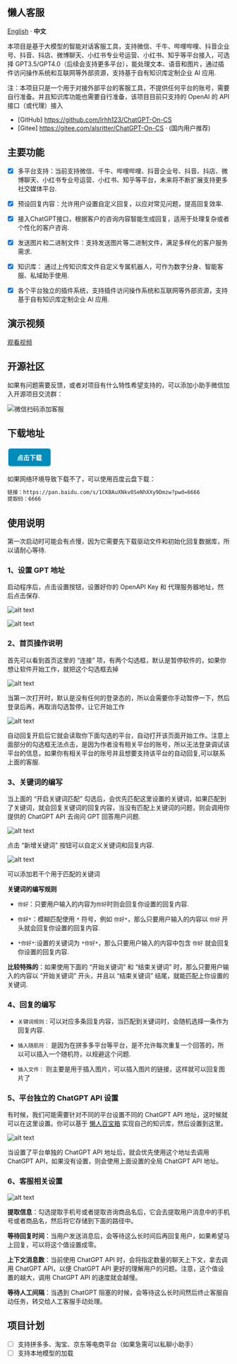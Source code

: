 ## 懒人客服
[English](README.md) · **中文** 

本项目是基于大模型的智能对话客服工具，支持微信、千牛、哔哩哔哩、抖音企业号、抖音、抖店、微博聊天、小红书专业号运营、小红书、知乎等平台接入，可选择 GPT3.5/GPT4.0（后续会支持更多平台），能处理文本、语音和图片，通过插件访问操作系统和互联网等外部资源，支持基于自有知识库定制企业 AI 应用.

注：本项目只是一个用于对接外部平台的客服工具，不提供任何平台的账号，需要自行准备。并且知识库功能也需要自行准备，该项目目前只支持的 OpenAI 的 API 接口（或代理）接入

* [GitHub] https://github.com/lrhh123/ChatGPT-On-CS
* [Gitee] https://gitee.com/alsritter/ChatGPT-On-CS · (国内用户推荐)

## 主要功能
- [x] 多平台支持：当前支持微信、千牛、哔哩哔哩、抖音企业号、抖音、抖店、微博聊天、小红书专业号运营、小红书、知乎等平台，未来将不断扩展支持更多社交媒体平台.
- [x] 预设回复内容：允许用户设置自定义回复，以应对常见问题，提高回复效率.
- [x] 接入ChatGPT接口，根据客户的咨询内容智能生成回复，适用于处理复杂或者个性化的客户咨询.
- [x] 发送图片和二进制文件：支持发送图片等二进制文件，满足多样化的客户服务需求.
- [x] 知识库： 通过上传知识库文件自定义专属机器人，可作为数字分身、智能客服、私域助手使用.
- [x] 各个平台独立的插件系统，支持插件访问操作系统和互联网等外部资源，支持基于自有知识库定制企业 AI 应用.


## 演示视频
[观看视频](https://www.bilibili.com/video/BV1qz421Q73S)

## 开源社区
如果有问题需要反馈，或者对项目有什么特性希望支持的，可以添加小助手微信加入开源项目交流群：

![微信扫码添加客服](docs/contact.png)

<!-- 
## 商业支持
我们还提供企业级的 AI应用平台，包含知识库、Agent插件、应用管理等能力，支持多平台聚合的应用接入、客户端管理、对话管理，以及提供 SaaS服务、私有化部署、稳定托管接入 等多种模式.

目前已在私域运营、智能客服、企业效率助手等场景积累了丰富的 AI 解决方案， 在电商、文教、健康、新消费等各行业沉淀了 AI 落地的最佳实践，致力于打造助力中小企业拥抱 AI 的一站式平台。 企业服务和商用咨询可联系产品顾问：

![微信扫码添加客服](docs/contact.png) -->


## 下载地址

<a href="https://github.com/lrhh123/ChatGPT-On-CS/releases/download/v1.0.2/1.0.2.exe" style="display: inline-block; background-color: #008CBA; color: white; padding: 10px 20px; text-align: center; text-decoration: none; font-weight: bold; border-radius: 5px; margin: 4px 2px; cursor: pointer;">点击下载</a>

如果网络环境导致下载不了，可以使用百度云盘下载：

```txt
链接：https://pan.baidu.com/s/1CKBAuXNkv0SeNhXXy9Dmzw?pwd=6666 
提取码：6666
```

## 使用说明
第一次启动时可能会有点慢，因为它需要先下载驱动文件和初始化回复数据库，所以请耐心等待.

### 1、设置 GPT 地址

启动程序后，点击设置按钮，设置好你的 OpenAPI Key 和 代理服务器地址，然后点击保存.

![alt text](docs/first_settings_1.png)

![alt text](docs/first_settings_2.png)


### 2、首页操作说明
首先可以看到首页这里的 “连接” 项，有两个勾选框，默认是暂停软件的，如果你想让软件开始工作，就把这个勾选框去掉

![alt text](docs/home_settings_1.png)

当第一次打开时，默认是没有任何的登录态的，所以会需要你手动暂停一下，然后登录后再，再取消勾选暂停，让它开始工作

![alt text](docs/home_settings_2.png)

自动回复开启后它就会读取你下面勾选的平台，自动打开该页面开始工作。注意上面部分的勾选框无法点击，是因为作者没有相关平台的账号，所以无法登录调试该平台的信息，如果你有相关平台的账号并且想要支持该平台的自动回复,可以联系上面的客服.

### 3、关键词的编写
当上面的 “开启关键词匹配” 勾选后，会优先匹配这里设置的关键词，如果匹配到了关键词，就会回复关键词的回复内容，当没有匹配上关键词的问题，则会调用你提供的 ChatGPT API 去询问 GPT 回答用户问题.

![alt text](docs/reply_settings_1.png)

点击 “新增关键词” 按钮可以自定义关键词和回复内容.

![alt text](docs/reply_settings_2.png)

可以添加若干个用于匹配的关键词

**关键词的编写规则**
- `你好`：只要用户输入的内容为`你好`时则会回复你设置的回复内容.

- `你好*`：模糊匹配使用 `*` 符号，例如 `你好*`，那么只要用户输入的内容以 `你好` 开头就会回复你设置的回复内容.

- `*你好*`:设置的关键词为 `*你好*`，那么只要用户输入的内容中包含 `你好` 就会回复你设置的回复内容.

**比较特殊的**：如果使用下面的 “开始关键词” 和 “结束关键词” 时，那么只要用户输入的内容以 “开始关键词” 开头，并且以 “结束关键词” 结尾，就能匹配上你设置的关键词.

### 4、回复的编写
- `关键词规则：`可以对应多条回复内容，当匹配到关键词时，会随机选择一条作为回复内容.

- `插入随肌符：` 是因为在拼多多平台等平台，是不允许每次重复一个回答的，所以可以插入一个随机符，以规避这个问题.

- `插入文件：` 则主要是用于插入图片，可以插入图片的链接，这样就可以回复图片了

### 5、平台独立的 ChatGPT API 设置
有时候，我们可能需要针对不同的平台设置不同的 ChatGPT API 地址，这时候就可以在这里设置。你可以基于 [懒人百宝箱](https://chat.lazaytools.top/) 实现自己的知识库，然后设置到这里。

![alt text](docs/other_settings_1.png)

当设置了平台单独的 ChatGPT API 地址后，就会优先使用这个地址去调用 ChatGPT API，如果没有设置，则会使用上面设置的全局 ChatGPT API 地址。

### 6、客服相关设置
![alt text](docs/other_settings_2.png)

**提取信息**：勾选提取手机号或者提取咨询商品名后，它会去提取用户消息中的手机号或者商品名，然后将它存储到下面的路径中。

**等待回复时间**：当用户发送消息后，会等待这么长时间后再回复用户，如果希望马上回复，可以将这个值设置成零。

**上下文消息数**：当前使用 ChatGPT API 时，会将指定数量的聊天上下文，拿去调用 ChatGPT API，以便 ChatGPT API 更好的理解用户的问题。注意，这个值设置的越大，调用 ChatGPT API 的速度就会越慢。

**等待人工间隔**：当遇到 ChatGPT 阻塞的时候，会等待这么长时间然后终止客服自动任务，转交给人工客服手动处理。

## 项目计划
- [ ] 支持拼多多、淘宝、京东等电商平台（如果急需可以私聊小助手）
- [ ] 支持本地模型的加载
